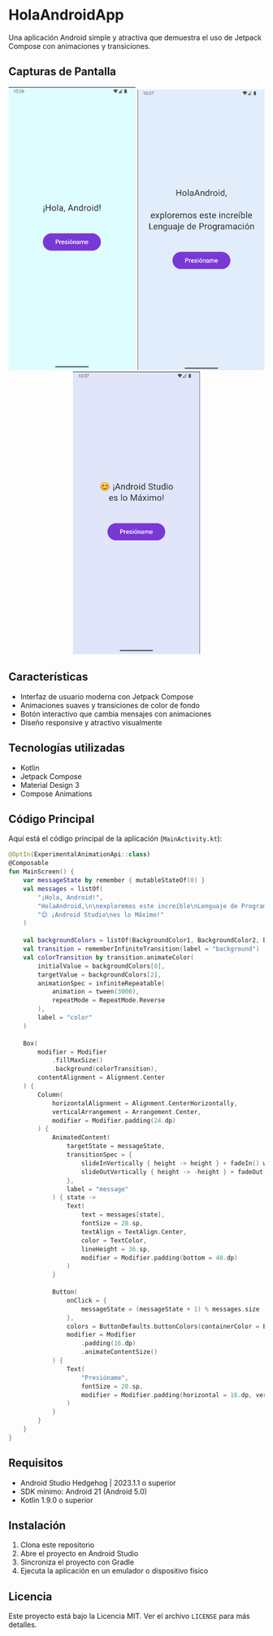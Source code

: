 # HolaAndroidApp

Una aplicación Android simple y atractiva que demuestra el uso de Jetpack Compose con animaciones y transiciones.

## Capturas de Pantalla

<div align="center">
  <img src="android1.png" alt="Pantalla de bienvenida" width="250"/>
  <img src="android2.png" alt="Pantalla de exploración" width="250"/>
  <img src="android3.png" alt="Pantalla final con emoji" width="250"/>
</div>

## Características

- Interfaz de usuario moderna con Jetpack Compose
- Animaciones suaves y transiciones de color de fondo
- Botón interactivo que cambia mensajes con animaciones
- Diseño responsive y atractivo visualmente

## Tecnologías utilizadas

- Kotlin
- Jetpack Compose
- Material Design 3
- Compose Animations

## Código Principal

Aquí está el código principal de la aplicación (`MainActivity.kt`):

```kotlin
@OptIn(ExperimentalAnimationApi::class)
@Composable
fun MainScreen() {
    var messageState by remember { mutableStateOf(0) }
    val messages = listOf(
        "¡Hola, Android!",
        "HolaAndroid,\n\nexploremos este increíble\nLenguaje de Programación",
        "😊 ¡Android Studio\nes lo Máximo!"
    )

    val backgroundColors = listOf(BackgroundColor1, BackgroundColor2, BackgroundColor3)
    val transition = rememberInfiniteTransition(label = "background")
    val colorTransition by transition.animateColor(
        initialValue = backgroundColors[0],
        targetValue = backgroundColors[2],
        animationSpec = infiniteRepeatable(
            animation = tween(3000),
            repeatMode = RepeatMode.Reverse
        ),
        label = "color"
    )

    Box(
        modifier = Modifier
            .fillMaxSize()
            .background(colorTransition),
        contentAlignment = Alignment.Center
    ) {
        Column(
            horizontalAlignment = Alignment.CenterHorizontally,
            verticalArrangement = Arrangement.Center,
            modifier = Modifier.padding(24.dp)
        ) {
            AnimatedContent(
                targetState = messageState,
                transitionSpec = {
                    slideInVertically { height -> height } + fadeIn() with
                    slideOutVertically { height -> -height } + fadeOut()
                },
                label = "message"
            ) { state ->
                Text(
                    text = messages[state],
                    fontSize = 28.sp,
                    textAlign = TextAlign.Center,
                    color = TextColor,
                    lineHeight = 36.sp,
                    modifier = Modifier.padding(bottom = 48.dp)
                )
            }
            
            Button(
                onClick = {
                    messageState = (messageState + 1) % messages.size
                },
                colors = ButtonDefaults.buttonColors(containerColor = ButtonPurple),
                modifier = Modifier
                    .padding(16.dp)
                    .animateContentSize()
            ) {
                Text(
                    "Presióname",
                    fontSize = 20.sp,
                    modifier = Modifier.padding(horizontal = 16.dp, vertical = 8.dp)
                )
            }
        }
    }
}
```

## Requisitos

- Android Studio Hedgehog | 2023.1.1 o superior
- SDK mínimo: Android 21 (Android 5.0)
- Kotlin 1.9.0 o superior

## Instalación

1. Clona este repositorio
2. Abre el proyecto en Android Studio
3. Sincroniza el proyecto con Gradle
4. Ejecuta la aplicación en un emulador o dispositivo físico

## Licencia

Este proyecto está bajo la Licencia MIT. Ver el archivo `LICENSE` para más detalles.
